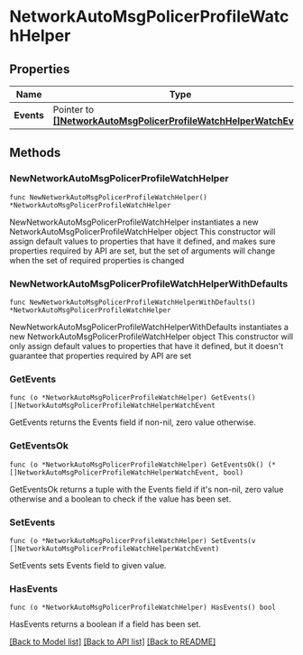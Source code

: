 # NetworkAutoMsgPolicerProfileWatchHelper

## Properties

Name | Type | Description | Notes
------------ | ------------- | ------------- | -------------
**Events** | Pointer to [**[]NetworkAutoMsgPolicerProfileWatchHelperWatchEvent**](NetworkAutoMsgPolicerProfileWatchHelperWatchEvent.md) |  | [optional] 

## Methods

### NewNetworkAutoMsgPolicerProfileWatchHelper

`func NewNetworkAutoMsgPolicerProfileWatchHelper() *NetworkAutoMsgPolicerProfileWatchHelper`

NewNetworkAutoMsgPolicerProfileWatchHelper instantiates a new NetworkAutoMsgPolicerProfileWatchHelper object
This constructor will assign default values to properties that have it defined,
and makes sure properties required by API are set, but the set of arguments
will change when the set of required properties is changed

### NewNetworkAutoMsgPolicerProfileWatchHelperWithDefaults

`func NewNetworkAutoMsgPolicerProfileWatchHelperWithDefaults() *NetworkAutoMsgPolicerProfileWatchHelper`

NewNetworkAutoMsgPolicerProfileWatchHelperWithDefaults instantiates a new NetworkAutoMsgPolicerProfileWatchHelper object
This constructor will only assign default values to properties that have it defined,
but it doesn't guarantee that properties required by API are set

### GetEvents

`func (o *NetworkAutoMsgPolicerProfileWatchHelper) GetEvents() []NetworkAutoMsgPolicerProfileWatchHelperWatchEvent`

GetEvents returns the Events field if non-nil, zero value otherwise.

### GetEventsOk

`func (o *NetworkAutoMsgPolicerProfileWatchHelper) GetEventsOk() (*[]NetworkAutoMsgPolicerProfileWatchHelperWatchEvent, bool)`

GetEventsOk returns a tuple with the Events field if it's non-nil, zero value otherwise
and a boolean to check if the value has been set.

### SetEvents

`func (o *NetworkAutoMsgPolicerProfileWatchHelper) SetEvents(v []NetworkAutoMsgPolicerProfileWatchHelperWatchEvent)`

SetEvents sets Events field to given value.

### HasEvents

`func (o *NetworkAutoMsgPolicerProfileWatchHelper) HasEvents() bool`

HasEvents returns a boolean if a field has been set.


[[Back to Model list]](../README.md#documentation-for-models) [[Back to API list]](../README.md#documentation-for-api-endpoints) [[Back to README]](../README.md)



